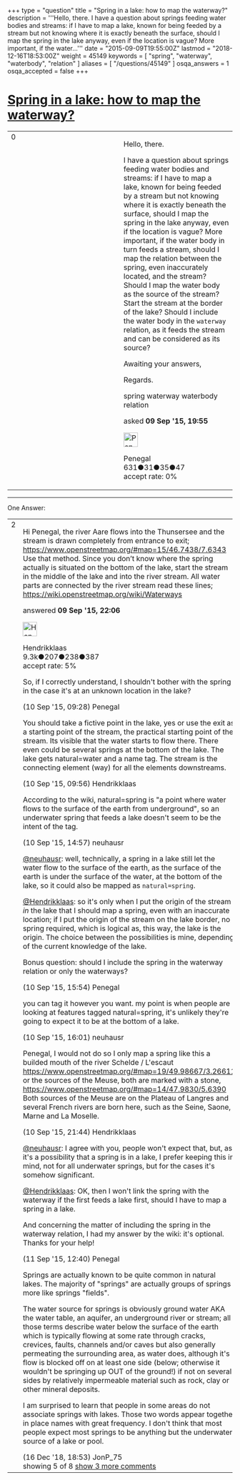 +++
type = "question"
title = "Spring in a lake: how to map the waterway?"
description = '''Hello, there. I have a question about springs feeding water bodies and streams: if I have to map a lake, known for being feeded by a stream but not knowing where it is exactly beneath the surface, should I map the spring in the lake anyway, even if the location is vague? More important, if the water...'''
date = "2015-09-09T19:55:00Z"
lastmod = "2018-12-16T18:53:00Z"
weight = 45149
keywords = [ "spring", "waterway", "waterbody", "relation" ]
aliases = [ "/questions/45149" ]
osqa_answers = 1
osqa_accepted = false
+++

<div class="headNormal">

# [Spring in a lake: how to map the waterway?](/questions/45149/spring-in-a-lake-how-to-map-the-waterway)

</div>

<div id="main-body">

<div id="askform">

<table id="question-table" style="width:100%;">
<colgroup>
<col style="width: 50%" />
<col style="width: 50%" />
</colgroup>
<tbody>
<tr>
<td style="width: 30px; vertical-align: top"><div class="vote-buttons">
<span id="post-45149-upvote" class="ajax-command post-vote up" rel="nofollow" title="I like this post (click again to cancel)"> </span>
<div id="post-45149-score" class="post-score" title="current number of votes">
0
</div>
<span id="post-45149-downvote" class="ajax-command post-vote down" rel="nofollow" title="I dont like this post (click again to cancel)"> </span> <span id="favorite-mark" class="ajax-command favorite-mark" rel="nofollow" title="mark/unmark this question as favorite (click again to cancel)"> </span>
<div id="favorite-count" class="favorite-count">
&#10;</div>
</div></td>
<td><div id="item-right">
<div class="question-body">
<p>Hello, there.</p>
<p>I have a question about springs feeding water bodies and streams: if I have to map a lake, known for being feeded by a stream but not knowing where it is exactly beneath the surface, should I map the spring in the lake anyway, even if the location is vague? More important, if the water body in turn feeds a stream, should I map the relation between the spring, even inaccurately located, and the stream? Should I map the water body as the source of the stream? Start the stream at the border of the lake? Should I include the water body in the <code>waterway</code> relation, as it feeds the stream and can be considered as its source?</p>
<p>Awaiting your answers,</p>
<p>Regards.</p>
</div>
<div id="question-tags" class="tags-container tags">
<span class="post-tag tag-link-spring" rel="tag" title="see questions tagged &#39;spring&#39;">spring</span> <span class="post-tag tag-link-waterway" rel="tag" title="see questions tagged &#39;waterway&#39;">waterway</span> <span class="post-tag tag-link-waterbody" rel="tag" title="see questions tagged &#39;waterbody&#39;">waterbody</span> <span class="post-tag tag-link-relation" rel="tag" title="see questions tagged &#39;relation&#39;">relation</span>
</div>
<div id="question-controls" class="post-controls">
&#10;</div>
<div class="post-update-info-container">
<div class="post-update-info post-update-info-user">
<p>asked <strong>09 Sep '15, 19:55</strong></p>
<img src="https://secure.gravatar.com/avatar/03b6014ac927da400a55374bbbe5152a?s=32&amp;d=identicon&amp;r=g" class="gravatar" width="32" height="32" alt="Penegal&#39;s gravatar image" />
<p><span>Penegal</span><br />
<span class="score" title="631 reputation points">631</span><span title="31 badges"><span class="badge1">●</span><span class="badgecount">31</span></span><span title="35 badges"><span class="silver">●</span><span class="badgecount">35</span></span><span title="47 badges"><span class="bronze">●</span><span class="badgecount">47</span></span><br />
<span class="accept_rate" title="Rate of the user&#39;s accepted answers">accept rate:</span> <span title="Penegal has no accepted answers">0%</span></p>
</div>
</div>
<div id="comments-container-45149" class="comments-container">
&#10;</div>
<div id="comment-tools-45149" class="comment-tools">
&#10;</div>
<div class="clear">
&#10;</div>
<div id="comment-45149-form-container" class="comment-form-container">
&#10;</div>
<div class="clear">
&#10;</div>
</div></td>
</tr>
</tbody>
</table>

------------------------------------------------------------------------

<div class="tabBar">

<span id="sort-top"></span>

<div class="headQuestions">

One Answer:

</div>

</div>

<span id="45150"></span>

<div id="answer-container-45150" class="answer">

<table style="width:100%;">
<colgroup>
<col style="width: 50%" />
<col style="width: 50%" />
</colgroup>
<tbody>
<tr>
<td style="width: 30px; vertical-align: top"><div class="vote-buttons">
<span id="post-45150-upvote" class="ajax-command post-vote up" rel="nofollow" title="I like this post (click again to cancel)"> </span>
<div id="post-45150-score" class="post-score" title="current number of votes">
2
</div>
<span id="post-45150-downvote" class="ajax-command post-vote down" rel="nofollow" title="I dont like this post (click again to cancel)"> </span>
</div></td>
<td><div class="item-right">
<div class="answer-body">
<p>Hi Penegal, the river Aare flows into the Thunsersee and the stream is drawn completely from entrance to exit; <a href="https://www.openstreetmap.org/#map=15/46.7438/7.6343">https://www.openstreetmap.org/#map=15/46.7438/7.6343</a> Use that method. Since you don’t know where the spring actually is situated on the bottom of the lake, start the stream in the middle of the lake and into the river stream. All water parts are connected by the river stream read these lines; <a href="https://wiki.openstreetmap.org/wiki/Waterways">https://wiki.openstreetmap.org/wiki/Waterways</a></p>
</div>
<div class="answer-controls post-controls">
&#10;</div>
<div class="post-update-info-container">
<div class="post-update-info post-update-info-user">
<p>answered <strong>09 Sep '15, 22:06</strong></p>
<img src="https://secure.gravatar.com/avatar/742e93034cd38ad243f7ab26f350b659?s=32&amp;d=identicon&amp;r=g" class="gravatar" width="32" height="32" alt="Hendrikklaas&#39;s gravatar image" />
<p><span>Hendrikklaas</span><br />
<span class="score" title="9286 reputation points"><span>9.3k</span></span><span title="207 badges"><span class="badge1">●</span><span class="badgecount">207</span></span><span title="238 badges"><span class="silver">●</span><span class="badgecount">238</span></span><span title="387 badges"><span class="bronze">●</span><span class="badgecount">387</span></span><br />
<span class="accept_rate" title="Rate of the user&#39;s accepted answers">accept rate:</span> <span title="Hendrikklaas has 39 accepted answers">5%</span></p>
</div>
</div>
<div id="comments-container-45150" class="comments-container">
<span id="45155"></span>
<div id="comment-45155" class="comment">
<div id="post-45155-score" class="comment-score">
&#10;</div>
<div class="comment-text">
<p>So, if I correctly understand, I shouldn't bother with the spring in the case it's at an unknown location in the lake?</p>
</div>
<div id="comment-45155-info" class="comment-info">
<span class="comment-age">(10 Sep '15, 09:28)</span> <span class="comment-user userinfo">Penegal</span>
</div>
</div>
<span id="45156"></span>
<div id="comment-45156" class="comment">
<div id="post-45156-score" class="comment-score">
&#10;</div>
<div class="comment-text">
<p>You should take a fictive point in the lake, yes or use the exit as a starting point of the stream, the practical starting point of the stream. Its visible that the water starts to flow there. There even could be several springs at the bottom of the lake. The lake gets natural=water and a name tag. The stream is the connecting element (way) for all the elements downstreams.</p>
</div>
<div id="comment-45156-info" class="comment-info">
<span class="comment-age">(10 Sep '15, 09:56)</span> <span class="comment-user userinfo">Hendrikklaas</span>
</div>
</div>
<span id="45171"></span>
<div id="comment-45171" class="comment">
<div id="post-45171-score" class="comment-score">
&#10;</div>
<div class="comment-text">
<p>According to the wiki, natural=spring is "a point where water flows to the surface of the earth from underground", so an underwater spring that feeds a lake doesn't seem to be the intent of the tag.</p>
</div>
<div id="comment-45171-info" class="comment-info">
<span class="comment-age">(10 Sep '15, 14:57)</span> <span class="comment-user userinfo">neuhausr</span>
</div>
</div>
<span id="45173"></span>
<div id="comment-45173" class="comment">
<div id="post-45173-score" class="comment-score">
&#10;</div>
<div class="comment-text">
<p><a href="https://help.openstreetmap.org/users/595/neuhausr"></a><a href="https://help.openstreetmap.org/users/595/neuhausr">@neuhausr</a>: well, technically, a spring in a lake still let the water flow to the surface of the earth, as the surface of the earth is under the surface of the water, at the bottom of the lake, so it could also be mapped as <code>natural=spring</code>.</p>
<p><a href="https://help.openstreetmap.org/users/3443/hendrikklaas"></a><a href="https://help.openstreetmap.org/users/3443/hendrikklaas">@Hendrikklaas</a>: so it's only when I put the origin of the stream <em>in</em> the lake that I should map a spring, even with an inaccurate location; if I put the origin of the stream on the lake border, no spring required, which is logical as, this way, the lake is the origin. The choice between the possibilities is mine, depending of the current knowledge of the lake.</p>
<p>Bonus question: should I include the spring in the waterway relation or only the waterways?</p>
</div>
<div id="comment-45173-info" class="comment-info">
<span class="comment-age">(10 Sep '15, 15:54)</span> <span class="comment-user userinfo">Penegal</span>
</div>
</div>
<span id="45174"></span>
<div id="comment-45174" class="comment">
<div id="post-45174-score" class="comment-score">
&#10;</div>
<div class="comment-text">
<p>you can tag it however you want. my point is when people are looking at features tagged natural=spring, it's unlikely they're going to expect it to be at the bottom of a lake.</p>
</div>
<div id="comment-45174-info" class="comment-info">
<span class="comment-age">(10 Sep '15, 16:01)</span> <span class="comment-user userinfo">neuhausr</span>
</div>
</div>
<span id="45178"></span>
<div id="comment-45178" class="comment not_top_scorer">
<div id="post-45178-score" class="comment-score">
&#10;</div>
<div class="comment-text">
<p>Penegal, I would not do so I only map a spring like this a builded mouth of the river Schelde / L'escaut <a href="https://www.openstreetmap.org/#map=19/49.98667/3.26611">https://www.openstreetmap.org/#map=19/49.98667/3.26611</a> or the sources of the Meuse, both are marked with a stone, <a href="https://www.openstreetmap.org/#map=14/47.9830/5.6390">https://www.openstreetmap.org/#map=14/47.9830/5.6390</a> Both sources of the Meuse are on the Plateau of Langres and several French rivers are born here, such as the Seine, Saone, Marne and La Moselle.</p>
</div>
<div id="comment-45178-info" class="comment-info">
<span class="comment-age">(10 Sep '15, 21:44)</span> <span class="comment-user userinfo">Hendrikklaas</span>
</div>
</div>
<span id="45190"></span>
<div id="comment-45190" class="comment not_top_scorer">
<div id="post-45190-score" class="comment-score">
&#10;</div>
<div class="comment-text">
<p><a href="https://help.openstreetmap.org/users/595/neuhausr"></a><a href="https://help.openstreetmap.org/users/595/neuhausr">@neuhausr</a>: I agree with you, people won't expect that, but, as it's a possibility that a spring is in a lake, I prefer keeping this in mind, not for all underwater springs, but for the cases it's somehow significant.</p>
<p><a href="https://help.openstreetmap.org/users/3443/hendrikklaas"></a><a href="https://help.openstreetmap.org/users/3443/hendrikklaas">@Hendrikklaas</a>: OK, then I won't link the spring with the waterway if the first feeds a lake first, should I have to map a spring in a lake.</p>
<p>And concerning the matter of including the spring in the waterway relation, I had my answer by the wiki: it's optional. Thanks for your help!</p>
</div>
<div id="comment-45190-info" class="comment-info">
<span class="comment-age">(11 Sep '15, 12:40)</span> <span class="comment-user userinfo">Penegal</span>
</div>
</div>
<span id="67241"></span>
<div id="comment-67241" class="comment not_top_scorer">
<div id="post-67241-score" class="comment-score">
&#10;</div>
<div class="comment-text">
<p>Springs are actually known to be quite common in natural lakes. The majority of "springs" are actually groups of springs more like springs "fields".</p>
<p>The water source for springs is obviously ground water AKA the water table, an aquifer, an underground river or stream; all those terms describe water below the surface of the earth which is typically flowing at some rate through cracks, crevices, faults, channels and/or caves but also generally permeating the surrounding area, as water does, although it's flow is blocked off on at least one side (below; otherwise it wouldn't be springing up OUT of the ground!) if not on several sides by relatively impermeable material such as rock, clay or other mineral deposits.</p>
<p>I am surprised to learn that people in some areas do not associate springs with lakes. Those two words appear together in place names with great frequency. I don't think that most people expect most springs to be anything but the underwater source of a lake or pool.</p>
</div>
<div id="comment-67241-info" class="comment-info">
<span class="comment-age">(16 Dec '18, 18:53)</span> <span class="comment-user userinfo">JonP_75</span>
</div>
</div>
</div>
<div id="comment-tools-45150" class="comment-tools">
<span class="comments-showing"> showing 5 of 8 </span> <a href="#" class="show-all-comments-link">show 3 more comments</a>
</div>
<div class="clear">
&#10;</div>
<div id="comment-45150-form-container" class="comment-form-container">
&#10;</div>
<div class="clear">
&#10;</div>
</div></td>
</tr>
</tbody>
</table>

</div>

<div class="paginator-container-left">

</div>

</div>

</div>


